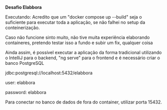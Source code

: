 **Desafio Elabbora**

Executando:
Acredito que um "docker compose up --build" seja o suficiente para executar toda a aplicação, se não falhei no setup da conteinerização.

Caso não funcione sinto muito, não tive muita experiência elaborando containeres, pretendo testar isso a fundo e subir um fix, qualquer coisa

Ainda assim, é possível executar a aplicação da forma tradicional utilizando o IntelliJ para o backend, "ng serve" para o frontend e é necessário criar o banco PostgreSQL

jdbc:postgresql://localhost:5432/elabbora

user: elabbora

password: elabbora

Para conectar no banco de dados de fora do container, utilizar porta 15432.
